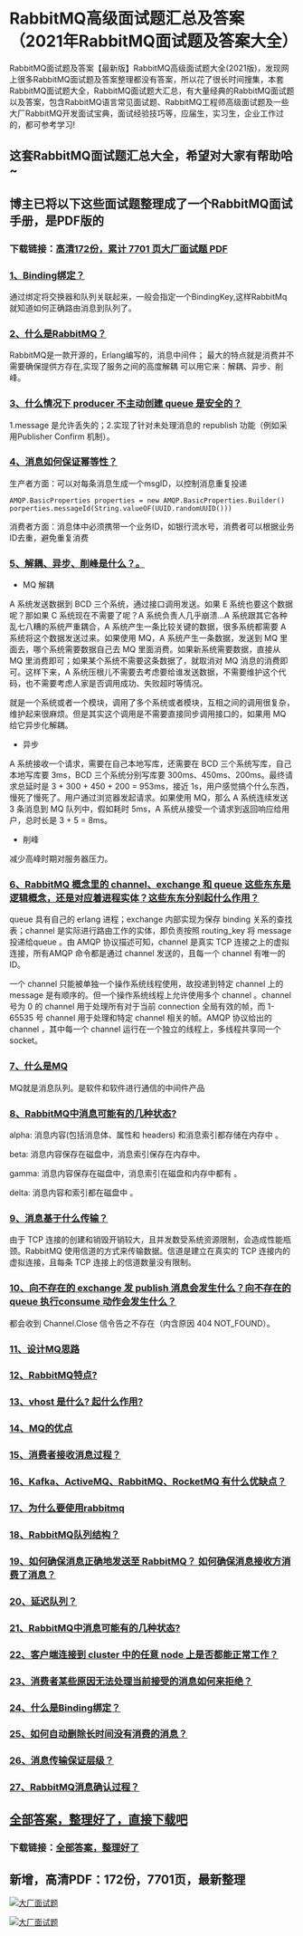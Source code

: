 # RabbitMQ高级面试题汇总及答案（2021年RabbitMQ面试题及答案大全）

RabbitMQ面试题及答案【最新版】RabbitMQ高级面试题大全(2021版)，发现网上很多RabbitMQ面试题及答案整理都没有答案，所以花了很长时间搜集，本套RabbitMQ面试题大全，RabbitMQ面试题大汇总，有大量经典的RabbitMQ面试题以及答案，包含RabbitMQ语言常见面试题、RabbitMQ工程师高级面试题及一些大厂RabbitMQ开发面试宝典，面试经验技巧等，应届生，实习生，企业工作过的，都可参考学习!

## 这套RabbitMQ面试题汇总大全，希望对大家有帮助哈~ 

## 博主已将以下这些面试题整理成了一个RabbitMQ面试手册，是PDF版的

### 下载链接：[高清172份，累计 7701 页大厂面试题  PDF](https://github.com/javatechnorth/javanorth-itbooks/blob/master/docs/index.md)


### [1、Binding绑定？](https://gitee.com/souyunku/NewDevBooks/blob/master/docs/RabbitMQ/RabbitMQ高级面试题汇总及答案（2021年RabbitMQ面试题及答案大全）.md#1binding绑定)  


通过绑定将交换器和队列关联起来，一般会指定一个BindingKey,这样RabbitMq就知道如何正确路由消息到队列了。


### [2、什么是RabbitMQ？](https://gitee.com/souyunku/NewDevBooks/blob/master/docs/RabbitMQ/RabbitMQ高级面试题汇总及答案（2021年RabbitMQ面试题及答案大全）.md#2什么是rabbitmq)  


RabbitMQ是一款开源的，Erlang编写的，消息中间件； 最大的特点就是消费并不需要确保提供方存在,实现了服务之间的高度解耦 可以用它来：解耦、异步、削峰。


### [3、什么情况下 producer 不主动创建 queue 是安全的？](https://gitee.com/souyunku/NewDevBooks/blob/master/docs/RabbitMQ/RabbitMQ高级面试题汇总及答案（2021年RabbitMQ面试题及答案大全）.md#3什么情况下-producer-不主动创建-queue-是安全的)  


1.message 是允许丢失的；2.实现了针对未处理消息的 republish 功能（例如采用Publisher Confirm 机制）。


### [4、消息如何保证幂等性？](https://gitee.com/souyunku/NewDevBooks/blob/master/docs/RabbitMQ/RabbitMQ高级面试题汇总及答案（2021年RabbitMQ面试题及答案大全）.md#4消息如何保证幂等性)  


生产者方面：可以对每条消息生成一个msgID，以控制消息重复投递

```
AMQP.BasicProperties properties = new AMQP.BasicProperties.Builder()
porperties.messageId(String.valueOF(UUID.randomUUID()))
```

消费者方面：消息体中必须携带一个业务ID，如银行流水号，消费者可以根据业务ID去重，避免重复消费


### [5、解耦、异步、削峰是什么？。](https://gitee.com/souyunku/NewDevBooks/blob/master/docs/RabbitMQ/RabbitMQ高级面试题汇总及答案（2021年RabbitMQ面试题及答案大全）.md#5解耦异步削峰是什么。)  


- MQ 解耦

A 系统发送数据到 BCD 三个系统，通过接口调用发送。如果 E 系统也要这个数据呢？那如果 C 系统现在不需要了呢？A 系统负责人几乎崩溃…A 系统跟其它各种乱七八糟的系统严重耦合，A 系统产生一条比较关键的数据，很多系统都需要 A 系统将这个数据发送过来。如果使用 MQ，A 系统产生一条数据，发送到 MQ 里面去，哪个系统需要数据自己去 MQ 里面消费。如果新系统需要数据，直接从 MQ 里消费即可；如果某个系统不需要这条数据了，就取消对 MQ 消息的消费即可。这样下来，A 系统压根儿不需要去考虑要给谁发送数据，不需要维护这个代码，也不需要考虑人家是否调用成功、失败超时等情况。

就是一个系统或者一个模块，调用了多个系统或者模块，互相之间的调用很复杂，维护起来很麻烦。但是其实这个调用是不需要直接同步调用接口的，如果用 MQ 给它异步化解耦。

- 异步

A 系统接收一个请求，需要在自己本地写库，还需要在 BCD 三个系统写库，自己本地写库要 3ms，BCD 三个系统分别写库要 300ms、450ms、200ms。最终请求总延时是 3 + 300 + 450 + 200 = 953ms，接近 1s，用户感觉搞个什么东西，慢死了慢死了。用户通过浏览器发起请求。如果使用 MQ，那么 A 系统连续发送 3 条消息到 MQ 队列中，假如耗时 5ms，A 系统从接受一个请求到返回响应给用户，总时长是 3 + 5 = 8ms。

- 削峰

减少高峰时期对服务器压力。


### [6、RabbitMQ 概念里的 channel、exchange 和 queue 这些东东是逻辑概念，还是对应着进程实体？这些东东分别起什么作用？](https://gitee.com/souyunku/NewDevBooks/blob/master/docs/RabbitMQ/RabbitMQ高级面试题汇总及答案（2021年RabbitMQ面试题及答案大全）.md#6rabbitmq-概念里的-channelexchange-和-queue-这些东东是逻辑概念还是对应着进程实体这些东东分别起什么作用)  


queue 具有自己的 erlang 进程；exchange 内部实现为保存 binding 关系的查找表；channel 是实际进行路由工作的实体，即负责按照 routing_key 将 message 投递给queue 。由 AMQP 协议描述可知，channel 是真实 TCP 连接之上的虚拟连接，所有AMQP 命令都是通过 channel 发送的，且每一个 channel 有唯一的 ID。

一个 channel 只能被单独一个操作系统线程使用，故投递到特定 channel 上的 message 是有顺序的。但一个操作系统线程上允许使用多个 channel 。channel 号为 0 的 channel 用于处理所有对于当前 connection 全局有效的帧，而 1-65535 号 channel 用于处理和特定 channel 相关的帧。AMQP 协议给出的 channel ，其中每一个 channel 运行在一个独立的线程上，多线程共享同一个 socket。


### [7、什么是MQ](https://gitee.com/souyunku/NewDevBooks/blob/master/docs/RabbitMQ/RabbitMQ高级面试题汇总及答案（2021年RabbitMQ面试题及答案大全）.md#7什么是mq)  


MQ就是消息队列。是软件和软件进行通信的中间件产品


### [8、RabbitMQ中消息可能有的几种状态?](https://gitee.com/souyunku/NewDevBooks/blob/master/docs/RabbitMQ/RabbitMQ高级面试题汇总及答案（2021年RabbitMQ面试题及答案大全）.md#8rabbitmq中消息可能有的几种状态)  


alpha: 消息内容(包括消息体、属性和 headers) 和消息索引都存储在内存中 。

beta: 消息内容保存在磁盘中，消息索引保存在内存中。

gamma: 消息内容保存在磁盘中，消息索引在磁盘和内存中都有 。

delta: 消息内容和索引都在磁盘中 。



### [9、消息基于什么传输？](https://gitee.com/souyunku/NewDevBooks/blob/master/docs/RabbitMQ/RabbitMQ高级面试题汇总及答案（2021年RabbitMQ面试题及答案大全）.md#9消息基于什么传输)  


由于 TCP 连接的创建和销毁开销较大，且并发数受系统资源限制，会造成性能瓶颈。RabbitMQ 使用信道的方式来传输数据。信道是建立在真实的 TCP 连接内的虚拟连接，且每条 TCP 连接上的信道数量没有限制。


### [10、向不存在的 exchange 发 publish 消息会发生什么？向不存在的 queue 执行consume 动作会发生什么？](https://gitee.com/souyunku/NewDevBooks/blob/master/docs/RabbitMQ/RabbitMQ高级面试题汇总及答案（2021年RabbitMQ面试题及答案大全）.md#10向不存在的-exchange-发-publish-消息会发生什么向不存在的-queue-执行consume-动作会发生什么)  


都会收到 Channel.Close 信令告之不存在（内含原因 404 NOT_FOUND）。


### [11、设计MQ思路](https://gitee.com/souyunku/NewDevBooks/blob/master/docs/RabbitMQ/RabbitMQ高级面试题汇总及答案（2021年RabbitMQ面试题及答案大全）.md#11设计mq思路)  

### [12、RabbitMQ特点?](https://gitee.com/souyunku/NewDevBooks/blob/master/docs/RabbitMQ/RabbitMQ高级面试题汇总及答案（2021年RabbitMQ面试题及答案大全）.md#12rabbitmq特点)  

### [13、vhost 是什么? 起什么作用?](https://gitee.com/souyunku/NewDevBooks/blob/master/docs/RabbitMQ/RabbitMQ高级面试题汇总及答案（2021年RabbitMQ面试题及答案大全）.md#13vhost-是什么-起什么作用)  

### [14、MQ的优点](https://gitee.com/souyunku/NewDevBooks/blob/master/docs/RabbitMQ/RabbitMQ高级面试题汇总及答案（2021年RabbitMQ面试题及答案大全）.md#14mq的优点)  

### [15、消费者接收消息过程？](https://gitee.com/souyunku/NewDevBooks/blob/master/docs/RabbitMQ/RabbitMQ高级面试题汇总及答案（2021年RabbitMQ面试题及答案大全）.md#15消费者接收消息过程)  

### [16、Kafka、ActiveMQ、RabbitMQ、RocketMQ 有什么优缺点？](https://gitee.com/souyunku/NewDevBooks/blob/master/docs/RabbitMQ/RabbitMQ高级面试题汇总及答案（2021年RabbitMQ面试题及答案大全）.md#16kafkaactivemqrabbitmqrocketmq-有什么优缺点)  

### [17、为什么要使用rabbitmq](https://gitee.com/souyunku/NewDevBooks/blob/master/docs/RabbitMQ/RabbitMQ高级面试题汇总及答案（2021年RabbitMQ面试题及答案大全）.md#17为什么要使用rabbitmq)  

### [18、RabbitMQ队列结构？](https://gitee.com/souyunku/NewDevBooks/blob/master/docs/RabbitMQ/RabbitMQ高级面试题汇总及答案（2021年RabbitMQ面试题及答案大全）.md#18rabbitmq队列结构)  

### [19、如何确保消息正确地发送至 RabbitMQ？ 如何确保消息接收方消费了消息？](https://gitee.com/souyunku/NewDevBooks/blob/master/docs/RabbitMQ/RabbitMQ高级面试题汇总及答案（2021年RabbitMQ面试题及答案大全）.md#19如何确保消息正确地发送至-rabbitmq-如何确保消息接收方消费了消息)  

### [20、延迟队列？](https://gitee.com/souyunku/NewDevBooks/blob/master/docs/RabbitMQ/RabbitMQ高级面试题汇总及答案（2021年RabbitMQ面试题及答案大全）.md#20延迟队列)  

### [21、RabbitMQ中消息可能有的几种状态?](https://gitee.com/souyunku/NewDevBooks/blob/master/docs/RabbitMQ/RabbitMQ高级面试题汇总及答案（2021年RabbitMQ面试题及答案大全）.md#21rabbitmq中消息可能有的几种状态)  

### [22、客户端连接到 cluster 中的任意 node 上是否都能正常工作？](https://gitee.com/souyunku/NewDevBooks/blob/master/docs/RabbitMQ/RabbitMQ高级面试题汇总及答案（2021年RabbitMQ面试题及答案大全）.md#22客户端连接到-cluster-中的任意-node-上是否都能正常工作)  

### [23、消费者某些原因无法处理当前接受的消息如何来拒绝？](https://gitee.com/souyunku/NewDevBooks/blob/master/docs/RabbitMQ/RabbitMQ高级面试题汇总及答案（2021年RabbitMQ面试题及答案大全）.md#23消费者某些原因无法处理当前接受的消息如何来拒绝)  

### [24、什么是Binding绑定？](https://gitee.com/souyunku/NewDevBooks/blob/master/docs/RabbitMQ/RabbitMQ高级面试题汇总及答案（2021年RabbitMQ面试题及答案大全）.md#24什么是binding绑定)  

### [25、如何自动删除长时间没有消费的消息？](https://gitee.com/souyunku/NewDevBooks/blob/master/docs/RabbitMQ/RabbitMQ高级面试题汇总及答案（2021年RabbitMQ面试题及答案大全）.md#25如何自动删除长时间没有消费的消息)  

### [26、消息传输保证层级？](https://gitee.com/souyunku/NewDevBooks/blob/master/docs/RabbitMQ/RabbitMQ高级面试题汇总及答案（2021年RabbitMQ面试题及答案大全）.md#26消息传输保证层级)  

### [27、RabbitMQ消息确认过程？](https://gitee.com/souyunku/NewDevBooks/blob/master/docs/RabbitMQ/RabbitMQ高级面试题汇总及答案（2021年RabbitMQ面试题及答案大全）.md#27rabbitmq消息确认过程)  





## [全部答案，整理好了，直接下载吧](https://gitee.com/souyunku/DevBooks/blob/master/docs/daan.md)

### 下载链接：[全部答案，整理好了](https://gitee.com/souyunku/NewDevBooks/blob/master/docs/daan.md)




## 新增，高清PDF：172份，7701页，最新整理

[![大厂面试题](https://www.souyunku.com/wp-content/uploads/weixin/mst.png "架构师专栏")](https://www.souyunku.com/wp-content/uploads/weixin/githup-weixin.png "架构师专栏")

[![大厂面试题](https://www.souyunku.com/wp-content/uploads/weixin/githup-weixin.png "架构师专栏")](https://www.souyunku.com/wp-content/uploads/weixin/githup-weixin.png "架构师专栏")
